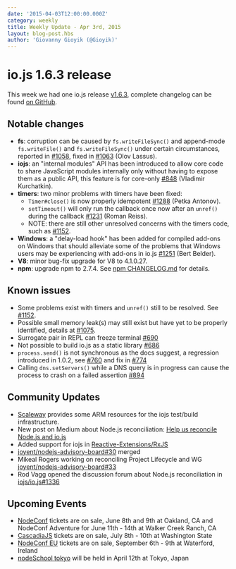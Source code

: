 ```yaml
---
date: '2015-04-03T12:00:00.000Z'
category: weekly
title: Weekly Update - Apr 3rd, 2015
layout: blog-post.hbs
author: 'Giovanny Gioyik (@Gioyik)'
---
```


# io.js 1.6.3 release

This week we had one io.js release [v1.6.3](https://iojs.org/dist/v1.6.3/), complete changelog can be found [on GitHub](https://github.com/nodejs/node/blob/v1.x/CHANGELOG.md).

## Notable changes

- **fs**: corruption can be caused by `fs.writeFileSync()` and append-mode `fs.writeFile()` and `fs.writeFileSync()` under certain circumstances, reported in [#1058](https://github.com/nodejs/node/issues/1058), fixed in [#1063](https://github.com/nodejs/node/pull/1063) (Olov Lassus).
- **iojs**: an "internal modules" API has been introduced to allow core code to share JavaScript modules internally only without having to expose them as a public API, this feature is for core-only [#848](https://github.com/nodejs/node/pull/848) (Vladimir Kurchatkin).
- **timers**: two minor problems with timers have been fixed:
  - `Timer#close()` is now properly idempotent [#1288](https://github.com/nodejs/node/issues/1288) (Petka Antonov).
  - `setTimeout()` will only run the callback once now after an `unref()` during the callback [#1231](https://github.com/nodejs/node/pull/1231) (Roman Reiss).
  - NOTE: there are still other unresolved concerns with the timers code, such as [#1152](https://github.com/nodejs/node/pull/1152).
- **Windows**: a "delay-load hook" has been added for compiled add-ons on Windows that should alleviate some of the problems that Windows users may be experiencing with add-ons in io.js [#1251](https://github.com/nodejs/node/pull/1251) (Bert Belder).
- **V8**: minor bug-fix upgrade for V8 to 4.1.0.27.
- **npm**: upgrade npm to 2.7.4. See [npm CHANGELOG.md](https://github.com/npm/npm/blob/master/CHANGELOG.md#v274-2015-03-20) for details.

## Known issues

- Some problems exist with timers and `unref()` still to be resolved. See [#1152](https://github.com/nodejs/node/pull/1152).
- Possible small memory leak(s) may still exist but have yet to be properly identified, details at [#1075](https://github.com/nodejs/node/issues/1075).
- Surrogate pair in REPL can freeze terminal [#690](https://github.com/nodejs/node/issues/690)
- Not possible to build io.js as a static library [#686](https://github.com/nodejs/node/issues/686)
- `process.send()` is not synchronous as the docs suggest, a regression introduced in 1.0.2, see [#760](https://github.com/nodejs/node/issues/760) and fix in [#774](https://github.com/nodejs/node/issues/774)
- Calling `dns.setServers()` while a DNS query is in progress can cause the process to crash on a failed assertion [#894](https://github.com/nodejs/node/issues/894)

## Community Updates

- [Scaleway](https://www.scaleway.com/) provides some ARM resources for the iojs test/build infrastructure.
- New post on Medium about Node.js reconciliation: [Help us reconcile Node.js and io.js](https://medium.com/node-js-javascript/help-us-reconcile-node-js-and-io-js-c060a9ec1bd4)
- Added support for iojs in [Reactive-Extensions/RxJS](https://travis-ci.org/Reactive-Extensions/RxJS/builds/56671837)
- [joyent/nodejs-advisory-board#30](https://github.com/joyent/nodejs-advisory-board/pull/30) merged
- Mikeal Rogers working on reconciling Project Lifecycle and WG [joyent/nodejs-advisory-board#33](https://github.com/joyent/nodejs-advisory-board/pull/33)
- Rod Vagg opened the discussion forum about Node.js reconciliation in [iojs/io.js#1336](https://github.com/nodejs/node/issues/1336)

## Upcoming Events

- [NodeConf](http://nodeconf.com/) tickets are on sale, June 8th and 9th at Oakland, CA and NodeConf Adventure for June 11th - 14th at Walker Creek Ranch, CA
- [CascadiaJS](http://2015.cascadiajs.com/) tickets are on sale, July 8th - 10th at Washington State
- [NodeConf EU](http://nodeconf.eu/) tickets are on sale, September 6th - 9th at Waterford, Ireland
- [nodeSchool tokyo](http://nodejs.connpass.com/event/13182/) will be held in April 12th at Tokyo, Japan
